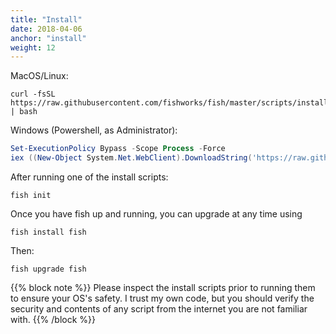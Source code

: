 ```yaml
---
title: "Install"
date: 2018-04-06
anchor: "install"
weight: 12
---
```


MacOS/Linux:

```
curl -fsSL https://raw.githubusercontent.com/fishworks/fish/master/scripts/install.sh | bash
```

Windows (Powershell, as Administrator):

```powershell
Set-ExecutionPolicy Bypass -Scope Process -Force
iex ((New-Object System.Net.WebClient).DownloadString('https://raw.githubusercontent.com/fishworks/fish/master/scripts/install.ps1'))
```

After running one of the install scripts:

```
fish init
```

Once you have fish up and running, you can upgrade at any time using

```
fish install fish
```

Then:

```
fish upgrade fish
```

{{% block note %}}
Please inspect the install scripts prior to running them to ensure your OS's safety. I trust my own code, but you should verify the security and contents of any script from the internet you are not familiar with.
{{% /block %}}
